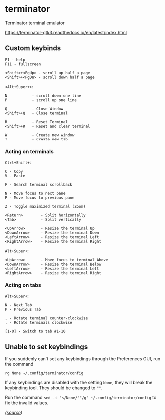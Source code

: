 # terminator

Terminator terminal emulator

<https://terminator-gtk3.readthedocs.io/en/latest/index.html>

## Custom keybinds

```plaintext
F1 - help
F11 - fullscreen

<Shift>+<PgUp> - scroll up half a page
<Shift>+<PgDn> - scroll down half a page
```

`<Alt+Super+>`:

```plaintext
N           - scroll down one line
P           - scroll up one line

Q           - Close Window
<Shift>+Q   - Close terminal

R           - Reset Terminal
<Shift>+R   - Reset and clear terminal

W           - Create new window
T           - Create new tab
```

### Acting on terminals

`Ctrl+Shift+`:

```plaintext
C - Copy
V - Paste

F - Search terminal scrollback

N - Move focus to next pane
P - Move focus to previous pane

Z - Toggle maximized terminal (Zoom)

<Return>        - Split horizontally
<Tab>           - Split vertically

<UpArrow>       - Resize the terminal Up
<DownArrow>     - Resize the terminal Down
<LeftArrow>     - Resize the terminal Left
<RightArrow>    - Resize the terminal Right
```

`Alt+Super+`:

```plaintext
<UpArrow>       - Move focus to terminal Above
<DownArrow>     - Resize the terminal Below
<LeftArrow>     - Resize the terminal Left
<RightArrow>    - Resize the terminal Right
```

### Acting on tabs

`Alt+Super+`:

```plaintext
N - Next Tab
P - Previous Tab

, - Rotate terminal counter-clockwise
. - Rotate terminals clockwise

[1-0] - Switch to tab #1-10
```

## Unable to set keybindings

If you suddenly can't set any keybindings through the Preferences GUI, run the command

`rg None ~/.config/terminator/config`

If any keybindings are disabled with the setting `None`, they will break the keybinding tool. They should be changed to
`""`.

Run the command `sed -i "s/None/""/g" ~/.config/terminator/config` to fix the invalid values.

_([source](https://github.com/gnome-terminator/terminator/issues/548))_
